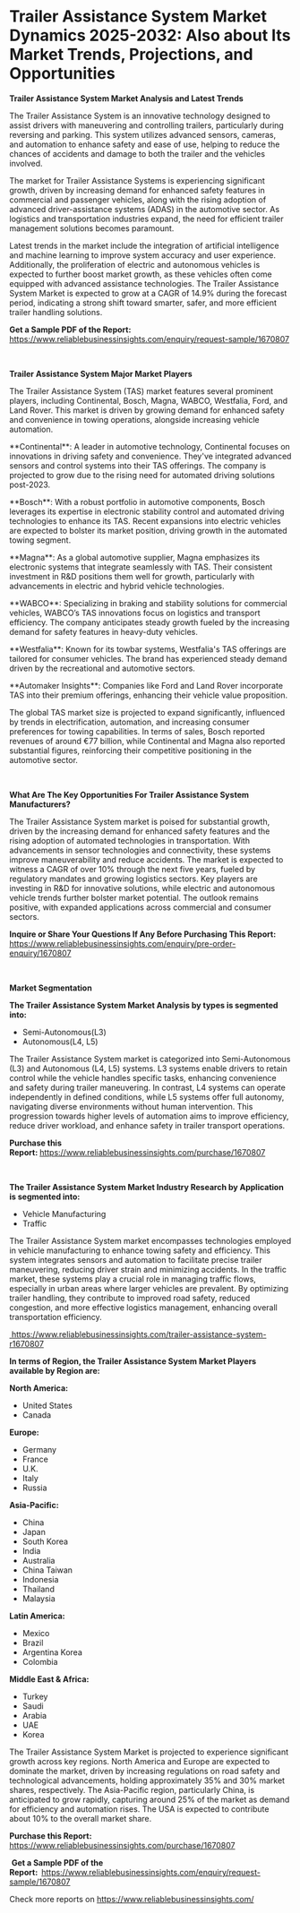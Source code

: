 <p><h1>Trailer Assistance System Market Dynamics 2025-2032: Also about Its Market Trends, Projections, and Opportunities</h1></p><p><strong>Trailer Assistance System Market Analysis and Latest Trends</strong></p>
<p><p>The Trailer Assistance System is an innovative technology designed to assist drivers with maneuvering and controlling trailers, particularly during reversing and parking. This system utilizes advanced sensors, cameras, and automation to enhance safety and ease of use, helping to reduce the chances of accidents and damage to both the trailer and the vehicles involved. </p><p>The market for Trailer Assistance Systems is experiencing significant growth, driven by increasing demand for enhanced safety features in commercial and passenger vehicles, along with the rising adoption of advanced driver-assistance systems (ADAS) in the automotive sector. As logistics and transportation industries expand, the need for efficient trailer management solutions becomes paramount. </p><p>Latest trends in the market include the integration of artificial intelligence and machine learning to improve system accuracy and user experience. Additionally, the proliferation of electric and autonomous vehicles is expected to further boost market growth, as these vehicles often come equipped with advanced assistance technologies. The Trailer Assistance System Market is expected to grow at a CAGR of 14.9% during the forecast period, indicating a strong shift toward smarter, safer, and more efficient trailer handling solutions.</p></p>
<p><strong>Get a Sample PDF of the Report:&nbsp;</strong> <a href="https://www.reliablebusinessinsights.com/enquiry/request-sample/1670807?utm_campaign=3003&utm_medium=2&utm_source=Github&utm_content=ia&utm_term=25032025&utm_id=trailer-assistance-system">https://www.reliablebusinessinsights.com/enquiry/request-sample/1670807</a></p>
<p>&nbsp;</p>
<p><strong>Trailer Assistance System Major Market Players</strong></p>
<p><p>The Trailer Assistance System (TAS) market features several prominent players, including Continental, Bosch, Magna, WABCO, Westfalia, Ford, and Land Rover. This market is driven by growing demand for enhanced safety and convenience in towing operations, alongside increasing vehicle automation.</p><p>**Continental**: A leader in automotive technology, Continental focuses on innovations in driving safety and convenience. They've integrated advanced sensors and control systems into their TAS offerings. The company is projected to grow due to the rising need for automated driving solutions post-2023.</p><p>**Bosch**: With a robust portfolio in automotive components, Bosch leverages its expertise in electronic stability control and automated driving technologies to enhance its TAS. Recent expansions into electric vehicles are expected to bolster its market position, driving growth in the automated towing segment.</p><p>**Magna**: As a global automotive supplier, Magna emphasizes its electronic systems that integrate seamlessly with TAS. Their consistent investment in R&D positions them well for growth, particularly with advancements in electric and hybrid vehicle technologies.</p><p>**WABCO**: Specializing in braking and stability solutions for commercial vehicles, WABCO’s TAS innovations focus on logistics and transport efficiency. The company anticipates steady growth fueled by the increasing demand for safety features in heavy-duty vehicles.</p><p>**Westfalia**: Known for its towbar systems, Westfalia's TAS offerings are tailored for consumer vehicles. The brand has experienced steady demand driven by the recreational and automotive sectors.</p><p>**Automaker Insights**: Companies like Ford and Land Rover incorporate TAS into their premium offerings, enhancing their vehicle value proposition. </p><p>The global TAS market size is projected to expand significantly, influenced by trends in electrification, automation, and increasing consumer preferences for towing capabilities. In terms of sales, Bosch reported revenues of around €77 billion, while Continental and Magna also reported substantial figures, reinforcing their competitive positioning in the automotive sector.</p></p>
<p>&nbsp;</p>
<p><strong>What Are The Key Opportunities For Trailer Assistance System Manufacturers?</strong></p>
<p><p>The Trailer Assistance System market is poised for substantial growth, driven by the increasing demand for enhanced safety features and the rising adoption of automated technologies in transportation. With advancements in sensor technologies and connectivity, these systems improve maneuverability and reduce accidents. The market is expected to witness a CAGR of over 10% through the next five years, fueled by regulatory mandates and growing logistics sectors. Key players are investing in R&D for innovative solutions, while electric and autonomous vehicle trends further bolster market potential. The outlook remains positive, with expanded applications across commercial and consumer sectors.</p></p>
<p><strong>Inquire or Share Your Questions If Any Before Purchasing This Report:</strong> <a href="https://www.reliablebusinessinsights.com/enquiry/pre-order-enquiry/1670807?utm_campaign=3003&utm_medium=2&utm_source=Github&utm_content=ia&utm_term=25032025&utm_id=trailer-assistance-system">https://www.reliablebusinessinsights.com/enquiry/pre-order-enquiry/1670807</a></p>
<p>&nbsp;</p>
<p><strong>Market Segmentation</strong></p>
<p><strong>The Trailer Assistance System Market Analysis by types is segmented into:</strong></p>
<p><ul><li>Semi-Autonomous(L3)</li><li>Autonomous(L4, L5)</li></ul></p>
<p><p>The Trailer Assistance System market is categorized into Semi-Autonomous (L3) and Autonomous (L4, L5) systems. L3 systems enable drivers to retain control while the vehicle handles specific tasks, enhancing convenience and safety during trailer maneuvering. In contrast, L4 systems can operate independently in defined conditions, while L5 systems offer full autonomy, navigating diverse environments without human intervention. This progression towards higher levels of automation aims to improve efficiency, reduce driver workload, and enhance safety in trailer transport operations.</p></p>
<p><strong>Purchase this Report:&nbsp;</strong><a href="https://www.reliablebusinessinsights.com/purchase/1670807?utm_campaign=3003&utm_medium=2&utm_source=Github&utm_content=ia&utm_term=25032025&utm_id=trailer-assistance-system">https://www.reliablebusinessinsights.com/purchase/1670807</a></p>
<p>&nbsp;</p>
<p><strong>The Trailer Assistance System Market Industry Research by Application is segmented into:</strong></p>
<p><ul><li>Vehicle Manufacturing</li><li>Traffic</li></ul></p>
<p><p>The Trailer Assistance System market encompasses technologies employed in vehicle manufacturing to enhance towing safety and efficiency. This system integrates sensors and automation to facilitate precise trailer maneuvering, reducing driver strain and minimizing accidents. In the traffic market, these systems play a crucial role in managing traffic flows, especially in urban areas where larger vehicles are prevalent. By optimizing trailer handling, they contribute to improved road safety, reduced congestion, and more effective logistics management, enhancing overall transportation efficiency.</p></p>
<p><a href="https://www.reliablebusinessinsights.com/trailer-assistance-system-r1670807?utm_campaign=3003&utm_medium=2&utm_source=Github&utm_content=ia&utm_term=25032025&utm_id=trailer-assistance-system">&nbsp;https://www.reliablebusinessinsights.com/trailer-assistance-system-r1670807</a></p>
<p><strong>In terms of Region, the Trailer Assistance System Market Players available by Region are:</strong></p>
<p>
    <p> <strong> North America: </strong>
        <ul>
            <li>United States</li>
            <li>Canada</li>
        </ul>
        </p> 
    <p> <strong> Europe: </strong>
        <ul>
            <li>Germany</li>
            <li>France</li>
            <li>U.K.</li>
            <li>Italy</li>
            <li>Russia</li>
        </ul>
        </p> 
    <p> <strong> Asia-Pacific: </strong>
        <ul>
            <li>China</li>
            <li>Japan</li>
            <li>South Korea</li>
            <li>India</li>
            <li>Australia</li>
            <li>China Taiwan</li>
            <li>Indonesia</li>
            <li>Thailand</li>
            <li>Malaysia</li>
        </ul>
        </p> 
    <p> <strong> Latin America: </strong>
        <ul>
            <li>Mexico</li>
            <li>Brazil</li>
            <li>Argentina Korea</li>
            <li>Colombia</li>
        </ul>
        </p> 
    <p> <strong> Middle East & Africa: </strong>
        <ul>
            <li>Turkey</li>
            <li>Saudi</li>
            <li>Arabia</li>
            <li>UAE</li>
            <li>Korea</li>
        </ul>
    </p>
    </p>
<p><p>The Trailer Assistance System Market is projected to experience significant growth across key regions. North America and Europe are expected to dominate the market, driven by increasing regulations on road safety and technological advancements, holding approximately 35% and 30% market shares, respectively. The Asia-Pacific region, particularly China, is anticipated to grow rapidly, capturing around 25% of the market as demand for efficiency and automation rises. The USA is expected to contribute about 10% to the overall market share.</p></p>
<p><strong>Purchase this Report: </strong><a href="https://www.reliablebusinessinsights.com/purchase/1670807?utm_campaign=3003&utm_medium=2&utm_source=Github&utm_content=ia&utm_term=25032025&utm_id=trailer-assistance-system">https://www.reliablebusinessinsights.com/purchase/1670807</a></p>
<p>&nbsp;<strong>Get a Sample PDF of the Report:&nbsp;&nbsp;</strong><a href="https://www.reliablebusinessinsights.com/enquiry/request-sample/1670807?utm_campaign=3003&utm_medium=2&utm_source=Github&utm_content=ia&utm_term=25032025&utm_id=trailer-assistance-system">https://www.reliablebusinessinsights.com/enquiry/request-sample/1670807</a></p>
<p><strong></strong></p>
<p>Check more reports on <a href="https://www.reliablebusinessinsights.com/?utm_campaign=3003&utm_medium=2&utm_source=Github&utm_content=ia&utm_term=25032025&utm_id=trailer-assistance-system">https://www.reliablebusinessinsights.com/</a></p>